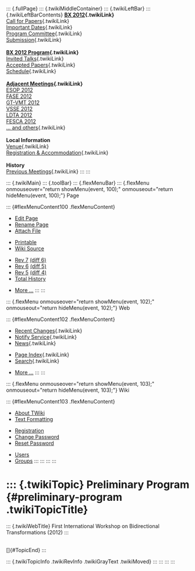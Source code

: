 ::: {.fullPage}
::: {.twikiMiddleContainer}
::: {.twikiLeftBar}
::: {.twikiLeftBarContents}
**[BX 2012](WebHome){.twikiLink}**\
[Call for Papers](CallForPapers){.twikiLink}\
[Important Dates](ImportantDates){.twikiLink}\
[Program Committee](ProgramCommittee){.twikiLink}\
[Submission](PaperSubmission){.twikiLink}\
\
**[BX 2012 Program](Program){.twikiLink}**\
[Invited Talks](InvitedTalks){.twikiLink}\
[Accepted Papers](AcceptedPapers){.twikiLink}\
[Schedule](Program){.twikiLink}\
\
**[Adjacent Meetings](AdjacentMeetings){.twikiLink}**\
[ESOP 2012](http://www2.in.tum.de/esop2012/)\
[FASE 2012](http://www.etaps.org/2012/fase)\
[GT-VMT 2012](http://www.cem.brighton.ac.uk/gt-vmt12/)\
[VSSE 2012](http://sysrun.haifa.il.ibm.com/hrl/vsse2012/)\
[LDTA 2012](http://ldta.info/)\
[FESCA 2012](http://fesca.ipd.kit.edu/fesca2012/)\
[\... and others](AdjacentMeetings){.twikiLink}\
\
**Local Information**\
[Venue](WorkshopVenue){.twikiLink}\
[Registration & Accommodation](RegistrationAndAccomodation){.twikiLink}\
\
**History**\
[Previous Meetings](PreviousMeetings){.twikiLink}
:::
:::

::: {.twikiMain}
::: {.toolBar}
::: {.flexMenuBar}
::: {.flexMenu onmouseover="return showMenu(event, 100);" onmouseout="return hideMenu(event, 100);"}
Page

::: {#flexMenuContent100 .flexMenuContent}
-   [Edit
    Page](http://www.program-transformation.org/edit/BX12/PreliminaryProgram?t=1536828743)
-   [Rename
    Page](http://www.program-transformation.org/rename/BX12/PreliminaryProgram)
-   [Attach
    File](http://www.program-transformation.org/attach/BX12/PreliminaryProgram)

<!-- -->

-   [Printable](http://www.program-transformation.org/view/BX12/PreliminaryProgram?skin=print.pattern)
-   [Wiki
    Source](http://www.program-transformation.org/view/BX12/PreliminaryProgram?skin=text&raw=on&contenttype=text/plain)

<!-- -->

-   [Rev
    7](http://www.program-transformation.org/view/BX12/PreliminaryProgram?rev=1.7)
    [(diff 6)](http://www.program-transformation.org/rdiff/BX12/PreliminaryProgram?rev1=1.7&rev2=1.6)
-   [Rev
    6](http://www.program-transformation.org/view/BX12/PreliminaryProgram?rev=1.6)
    [(diff 5)](http://www.program-transformation.org/rdiff/BX12/PreliminaryProgram?rev1=1.6&rev2=1.5)
-   [Rev
    5](http://www.program-transformation.org/view/BX12/PreliminaryProgram?rev=1.5)
    [(diff 4)](http://www.program-transformation.org/rdiff/BX12/PreliminaryProgram?rev1=1.5&rev2=1.4)
-   [Total
    History](http://www.program-transformation.org/rdiff/BX12/PreliminaryProgram)

<!-- -->

-   [More
    \...](http://www.program-transformation.org/oops/BX12/PreliminaryProgram?template=oopsmore&param1=1.7&param2=1.7)
:::
:::

::: {.flexMenu onmouseover="return showMenu(event, 102);" onmouseout="return hideMenu(event, 102);"}
Web

::: {#flexMenuContent102 .flexMenuContent}
-   [Recent Changes](WebChanges){.twikiLink}
-   [Notify Service](WebNotify){.twikiLink}
-   [News](WebNews){.twikiLink}

<!-- -->

-   [Page Index](WebIndex){.twikiLink}
-   [Search](WebSearch){.twikiLink}

<!-- -->

-   [More
    \...](http://www.program-transformation.org/oops/BX12/PreliminaryProgram?template=oopsmore&param1=1.7&param2=1.7)
:::
:::

::: {.flexMenu onmouseover="return showMenu(event, 103);" onmouseout="return hideMenu(event, 103);"}
Wiki

::: {#flexMenuContent103 .flexMenuContent}
-   [About
    TWiki](http://www.program-transformation.org/view/TWiki/WebHome)
-   [Text
    Formatting](http://www.program-transformation.org/view/TWiki/TextFormattingRules)

<!-- -->

-   [Registration](http://www.program-transformation.org/view/TWiki/TWikiRegistration)
-   [Change
    Password](http://www.program-transformation.org/view/TWiki/ChangePassword)
-   [Reset
    Password](http://www.program-transformation.org/view/TWiki/ResetPassword)

<!-- -->

-   [Users](http://www.program-transformation.org/view/Main/TWikiUsers)
-   [Groups](http://www.program-transformation.org/view/Main/TWikiGroups)
:::
:::
:::
:::

::: {.twikiTopic}
Preliminary Program {#preliminary-program .twikiTopicTitle}
===================

::: {.twikiWebTitle}
First International Workshop on Bidirectional Transformations (2012)
:::

\
[]{#TopicEnd}
:::

::: {.twikiTopicInfo .twikiRevInfo .twikiGrayText .twikiMoved}
:::
:::
:::
:::
